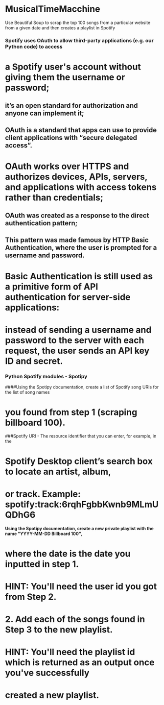 # MusicalTimeMacchine
Use Beautiful Soup to scrap the top 100 songs from a particular website from a given date and then creates a playlist in Spotify

### Spotify uses OAuth to allow third-party applications (e.g. our Python code) to access
# a Spotify user's account without giving them the username or password;
## it’s an open standard for authorization and anyone can implement it;
## OAuth is a standard that apps can use to provide client applications with “secure delegated access”.
# OAuth works over HTTPS and authorizes devices, APIs, servers, and applications with access tokens rather than credentials;
## OAuth was created as a response to the direct authentication pattern;
## This pattern was made famous by HTTP Basic Authentication, where the user is prompted for a username and password.
# Basic Authentication is still used as a primitive form of API authentication for server-side applications:
# instead of sending a username and password to the server with each request, the user sends an API key ID and secret.

### Python Spotify modules - Spotipy


####Using the Spotipy documentation, create a list of Spotify song URIs for the list of song names
# you found from step 1 (scraping billboard 100).
###Spotify URI - The resource identifier that you can enter, for example, in the
# Spotify Desktop client’s search box to locate an artist, album,
# or track. Example: spotify:track:6rqhFgbbKwnb9MLmUQDhG6

#### Using the Spotipy documentation, create a new private playlist with the name "YYYY-MM-DD Billboard 100",
# where the date is the date you inputted in step 1.
# HINT: You'll need the user id you got from Step 2.
# 2. Add each of the songs found in Step 3 to the new playlist.
# HINT: You'll need the playlist id which is returned as an output once you've successfully
# created a new playlist.
